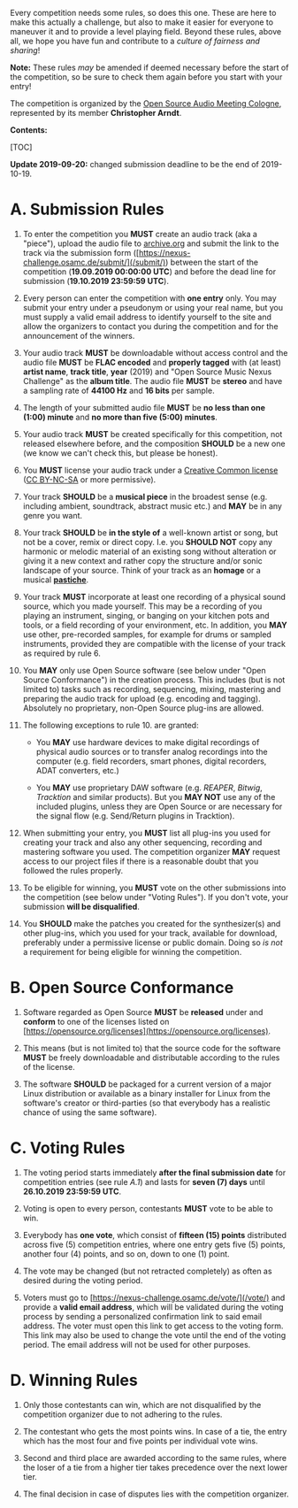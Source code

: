 <!--
.. title: The Competition Rules
.. slug: rules
.. date: 2019-09-16 23:30:39 UTC+02:00
.. updated: 2019-09-16 22:54:24 UTC+02:00
.. tags:
.. category:
.. link:
.. description:
.. type: text
.. author: Christopher Arndt
-->

Every competition needs some rules, so does this one. These are here to make this actually a
challenge, but also to make it easier for everyone to maneuver it and to provide a level playing
field. Beyond these rules, above all, we hope you have fun and contribute to a *culture of fairness
and sharing*!

**Note:** These rules *may* be amended if deemed necessary before the start of the competition, so
be sure to check them again before you start with your entry!

The competition is organized by the [Open Source Audio Meeting Cologne](https://osamc.de),
represented by its member **Christopher Arndt**.

**Contents:**

[TOC]

**Update 2019-09-20:** changed submission deadline to be the end of 2019-10-19.<br />

# A. Submission Rules

1. To enter the competition you **MUST** create an audio track (aka a "piece"), upload the audio
   file to [archive.org](https://archive.org/create/) and submit the link to the track via the
   submission form ([https://nexus-challenge.osamc.de/submit/](/submit/)) between the start of the
   competition (**19.09.2019 00:00:00 UTC**) and before the dead line for submission
   (**19.10.2019 23:59:59 UTC**).

2. Every person can enter the competition with **one entry** only. You may submit your entry under
   a pseudonym or using your real name, but you must supply a valid email address to identify
   yourself to the site and allow the organizers to contact you during the competition and for the
   announcement of the winners.

3. Your audio track **MUST** be downloadable without access control and the audio file **MUST** be
   **FLAC encoded** and **properly tagged** with (at least) **artist name**, **track title**,
   **year** (2019) and "Open Source Music Nexus Challenge" as the **album title**. The audio file
   **MUST** be **stereo** and have a sampling rate of **44100 Hz** and **16 bits** per sample.

4. The length of your submitted audio file **MUST** be **no less than one (1:00) minute** and **no
   more than five (5:00) minutes**.

5. Your audio track **MUST** be created specifically for this competition, not released elsewhere
   before, and the composition **SHOULD** be a new one (we know we can't check this, but please be
   honest).

6. You **MUST** license your audio track under a
   [Creative Common license](https://creativecommons.org/choose/)
   ([CC BY-NC-SA](https://creativecommons.org/licenses/by-nc-sa/4.0/) or more permissive).

7. Your track **SHOULD** be a **musical piece** in the broadest sense (e.g. including ambient,
   soundtrack, abstract music etc.) and **MAY** be in any genre you want.

8. Your track **SHOULD** be **in the style of** a well-known artist or song, but not be a cover,
   remix or direct copy. I.e. you **SHOULD NOT** copy any harmonic or melodic material of an
   existing song without alteration or giving it a new context and rather copy the structure and/or
   sonic landscape of your source. Think of your track as an **homage** or a musical
   **[pastiche](https://en.wikipedia.org/wiki/Pastiche)**.

9. Your track **MUST** incorporate at least one recording of a physical sound source, which you
   made yourself. This may be a recording of you playing an instrument, singing, or banging on
   your kitchen pots and tools, or a field recording of your environment, etc. In addition, you
   **MAY** use other, pre-recorded samples, for example for drums or sampled instruments, provided
   they are compatible with the license of your track as required by rule 6.

10. You **MAY** only use Open Source software (see below under "Open Source Conformance") in the
    creation process. This includes (but is not limited to) tasks such as recording, sequencing,
    mixing, mastering and preparing the audio track for upload (e.g. encoding and tagging).
    Absolutely no proprietary, non-Open Source plug-ins are allowed.

11. The following exceptions to rule 10. are granted:

    * You **MAY** use hardware devices to make digital recordings of physical audio sources or to
      transfer analog recordings into the computer (e.g. field recorders, smart phones, digital
      recorders, ADAT converters, etc.)

    * You **MAY** use proprietary DAW software (e.g. *REAPER*, *Bitwig*, *Tracktion* and similar
      products). But you **MAY NOT** use any of the included plugins, unless they are Open Source
      or are necessary for the signal flow (e.g. Send/Return plugins in Tracktion).

12. When submitting your entry, you **MUST** list all plug-ins you used for creating your track and
    also any other sequencing, recording and mastering software you used. The competition organizer
    **MAY** request access to our project files if there is a reasonable doubt that you followed
    the rules properly.

13. To be eligible for winning, you **MUST** vote on the other submissions into the competition
    (see below under "Voting Rules"). If you don't vote, your submission **will be disqualified**.

14. You **SHOULD** make the patches you created for the synthesizer(s) and other plug-ins, which
    you used for your track, available for download, preferably under a permissive license or
    public domain. Doing so *is not* a requirement for being eligible for winning the competition.


# B. Open Source Conformance

1. Software regarded as Open Source **MUST** be **released** under and **conform** to one of the
   licenses listed on [https://opensource.org/licenses](https://opensource.org/licenses).

2. This means (but is not limited to) that the source code for the software **MUST** be freely
   downloadable and distributable according to the rules of the license.

3. The software **SHOULD** be packaged for a current version of a major Linux distribution or
   available as a binary installer for Linux from the software's creator or third-parties (so that
   everybody has a realistic chance of using the same software).


# C. Voting Rules

1. The voting period starts immediately **after the final submission date** for competition entries
   (see rule *A.1*) and lasts for **seven (7) days** until **26.10.2019 23:59:59 UTC**.

2. Voting is open to every person, contestants **MUST** vote to be able to win.

3. Everybody has **one vote**, which consist of **fifteen (15) points** distributed across five (5)
   competition entries, where one entry gets five (5) points, another four (4) points, and so on,
   down to one (1) point.

4. The vote may be changed (but not retracted completely) as often as desired during the voting
   period.

5. Voters must go to [https://nexus-challenge.osamc.de/vote/](/vote/) and provide a
   **valid email address**, which will be validated during the voting process by sending a
   personalized confirmation link to said email address. The voter must open this link to get
   access to the voting form. This link may also be used to change the vote until the end of the
   voting period. The email address will not be used for other purposes.


# D. Winning Rules

1. Only those contestants can win, which are not disqualified by the competition organizer due to
   not adhering to the rules.

2. The contestant who gets the most points wins. In case of a tie, the entry which has the most
   four and five points per individual vote wins.

3. Second and third place are awarded according to the same rules, where the loser of a tie from a
   higher tier takes precedence over the next lower tier.

4. The final decision in case of disputes lies with the competition organizer.

